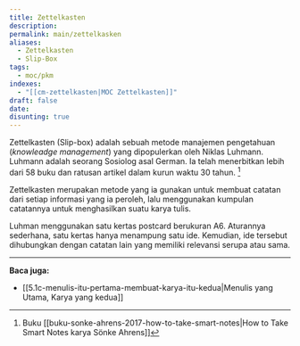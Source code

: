 ```yaml
---
title: Zettelkasten
description: 
permalink: main/zettelkasken
aliases:
  - Zettelkasten
  - Slip-Box
tags:
  - moc/pkm
indexes:
  - "[[cm-zettelkasten|MOC Zettelkasten]]"
draft: false
date: 
disunting: true
---
```

Zettelkasten (Slip-box) adalah sebuah metode manajemen pengetahuan (*knowleadge management*) yang dipopulerkan oleh Niklas Luhmann. Luhmann adalah seorang Sosiolog asal German. Ia telah menerbitkan lebih dari 58 buku dan ratusan artikel dalam kurun waktu 30 tahun. [^1]

Zettelkasten merupakan metode yang ia gunakan untuk membuat catatan dari setiap informasi yang ia peroleh, lalu menggunakan kumpulan catatannya untuk menghasilkan suatu karya tulis.

Luhman menggunakan satu kertas postcard berukuran A6. Aturannya sederhana, satu kertas hanya menampung satu ide. Kemudian, ide tersebut dihubungkan dengan catatan lain yang memiliki relevansi serupa atau sama.



---
**Baca juga:**
- [[5.1c-menulis-itu-pertama-membuat-karya-itu-kedua|Menulis yang Utama, Karya yang kedua]]

[^1]: Buku [[buku-sonke-ahrens-2017-how-to-take-smart-notes|How to Take Smart Notes karya Sönke Ahrens]]